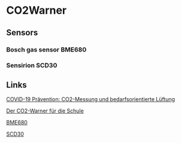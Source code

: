 # CO2Warner

## Sensors

### Bosch gas sensor BME680

### Sensirion SCD30

## Links
[COVID-19 Prävention: CO2-Messung und bedarfsorientierte Lüftung](https://www.umwelt-campus.de/forschung/projekte/iot-werkstatt/ideen-zur-corona-krise)

[Der CO2-Warner für die Schule](https://www.heise.de/select/make/2020/5/2022015381334973804)

[BME680](https://www.bosch-sensortec.com/products/environmental-sensors/gas-sensors-bme680/)

[SCD30](https://www.sensirion.com/de/umweltsensoren/kohlendioxidsensor/kohlendioxidsensoren-co2/)

